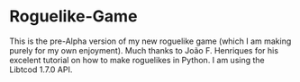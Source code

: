 # Roguelike-Game

This is the pre-Alpha version of my new roguelike game (which I am making purely for my own enjoyment).  Much thanks to João F. Henriques for his excelent tutorial on how to make roguelikes in Python.
I am using the Libtcod 1.7.0 API.
